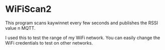 # WiFiScan2
This program scans kaywinnet every few seconds and publishes the RSSI value n MQTT.

I used this to test the range of my WiFi network.
You can easily change the WiFi credentials to test on other networks.

